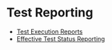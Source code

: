 # Test Reporting
- [Test Execution Reports](https://www.softwaretestinghelp.com/test-execution-report/)
- [Effective Test Status Reporting](https://rbcs-us.com/documents/EffectiveTestStatusReporting(Article).pdf)